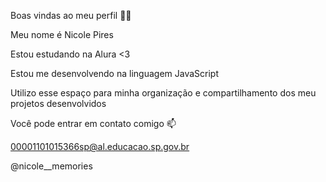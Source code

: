 Boas vindas ao meu perfil 💙💙

Meu nome é Nicole Pires

Estou estudando na Alura <3

Estou me desenvolvendo na linguagem JavaScript

Utilizo esse espaço para minha organização e compartilhamento dos meu projetos desenvolvidos

Você pode entrar em contato comigo 📫

00001101015366sp@al.educacao.sp.gov.br

@nicole__memories
